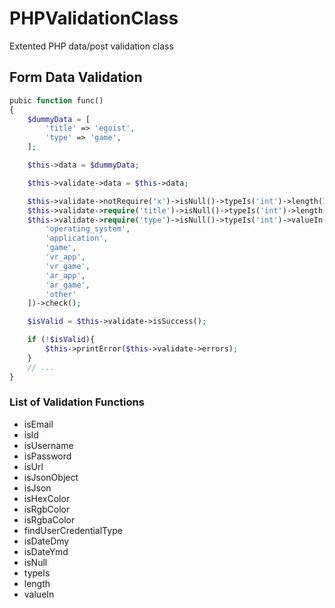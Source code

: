 # PHPValidationClass
Extented PHP data/post validation class

## Form Data Validation

```PHP
pubic function func()
{
    $dummyData = [
        'title' => 'egoist',
        'type' => 'game',
    ];

    $this->data = $dummyData;

    $this->validate->data = $this->data;

    $this->validate->notRequire('x')->isNull()->typeIs('int')->length(3, 100)->check();
    $this->validate->require('title')->isNull()->typeIs('int')->length(3, 100)->check();
    $this->validate->require('type')->isNull()->typeIs('int')->valueIn([
        'operating_system', 
        'application', 
        'game', 
        'vr_app', 
        'vr_game', 
        'ar_app', 
        'ar_game', 
        'other'
    ])->check();

    $isValid = $this->validate->isSuccess();

    if (!$isValid){
        $this->printError($this->validate->errors);
    }
    // ...
}
```

### List of Validation Functions

* isEmail
* isId
* isUsername
* isPassword
* isUrl
* isJsonObject
* isJson
* isHexColor
* isRgbColor
* isRgbaColor
* findUserCredentialType
* isDateDmy
* isDateYmd
* isNull
* typeIs
* length
* valueIn